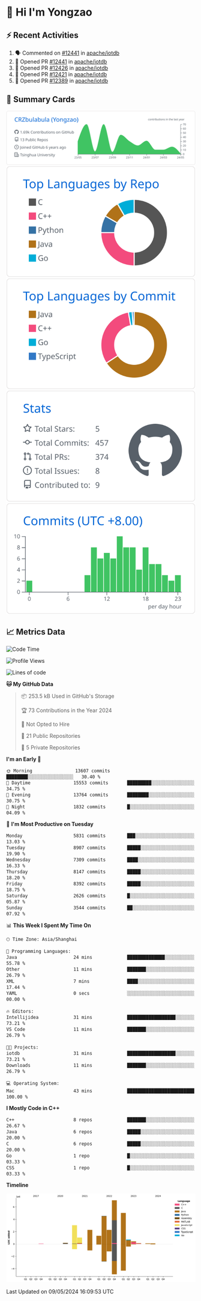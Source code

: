 # 👋 Hi I'm Yongzao

## ⚡ Recent Activities
<!--START_SECTION:activity-->
1. 🗣 Commented on [#12441](https://github.com/apache/iotdb/pull/12441#issuecomment-2095050533) in [apache/iotdb](https://github.com/apache/iotdb)
2. 💪 Opened PR [#12441](https://github.com/apache/iotdb/pull/12441) in [apache/iotdb](https://github.com/apache/iotdb)
3. 💪 Opened PR [#12426](https://github.com/apache/iotdb/pull/12426) in [apache/iotdb](https://github.com/apache/iotdb)
4. 💪 Opened PR [#12421](https://github.com/apache/iotdb/pull/12421) in [apache/iotdb](https://github.com/apache/iotdb)
5. 💪 Opened PR [#12389](https://github.com/apache/iotdb/pull/12389) in [apache/iotdb](https://github.com/apache/iotdb)
<!--END_SECTION:activity-->

## 🎑 Summary Cards

[![](https://raw.githubusercontent.com/CRZbulabula/CRZbulabula/main/profile-summary-card-output/github/0-profile-details.svg)](https://github.com/vn7n24fzkq/github-profile-summary-cards)
[![](https://raw.githubusercontent.com/CRZbulabula/CRZbulabula/main/profile-summary-card-output/github/1-repos-per-language.svg)](https://github.com/vn7n24fzkq/github-profile-summary-cards) [![](https://raw.githubusercontent.com/CRZbulabula/CRZbulabula/main/profile-summary-card-output/github/2-most-commit-language.svg)](https://github.com/vn7n24fzkq/github-profile-summary-cards)
[![](https://raw.githubusercontent.com/CRZbulabula/CRZbulabula/main/profile-summary-card-output/github/3-stats.svg)](https://github.com/vn7n24fzkq/github-profile-summary-cards) [![](https://raw.githubusercontent.com/CRZbulabula/CRZbulabula/main/profile-summary-card-output/github/4-productive-time.svg)](https://github.com/vn7n24fzkq/github-profile-summary-cards)

## 📈 Metrics Data

<!--START_SECTION:waka-->
![Code Time](http://img.shields.io/badge/Code%20Time-643%20hrs%2036%20mins-blue)

![Profile Views](http://img.shields.io/badge/Profile%20Views-0-blue)

![Lines of code](https://img.shields.io/badge/From%20Hello%20World%20I%27ve%20Written-28.0%20million%20lines%20of%20code-blue)

**🐱 My GitHub Data** 

> 📦 253.5 kB Used in GitHub's Storage 
 > 
> 🏆 73 Contributions in the Year 2024
 > 
> 🚫 Not Opted to Hire
 > 
> 📜 21 Public Repositories 
 > 
> 🔑 5 Private Repositories 
 > 
**I'm an Early 🐤** 

```text
🌞 Morning                13607 commits       ████████░░░░░░░░░░░░░░░░░   30.40 % 
🌆 Daytime                15553 commits       █████████░░░░░░░░░░░░░░░░   34.75 % 
🌃 Evening                13764 commits       ████████░░░░░░░░░░░░░░░░░   30.75 % 
🌙 Night                  1832 commits        █░░░░░░░░░░░░░░░░░░░░░░░░   04.09 % 
```
📅 **I'm Most Productive on Tuesday** 

```text
Monday                   5831 commits        ███░░░░░░░░░░░░░░░░░░░░░░   13.03 % 
Tuesday                  8907 commits        █████░░░░░░░░░░░░░░░░░░░░   19.90 % 
Wednesday                7309 commits        ████░░░░░░░░░░░░░░░░░░░░░   16.33 % 
Thursday                 8147 commits        █████░░░░░░░░░░░░░░░░░░░░   18.20 % 
Friday                   8392 commits        █████░░░░░░░░░░░░░░░░░░░░   18.75 % 
Saturday                 2626 commits        █░░░░░░░░░░░░░░░░░░░░░░░░   05.87 % 
Sunday                   3544 commits        ██░░░░░░░░░░░░░░░░░░░░░░░   07.92 % 
```


📊 **This Week I Spent My Time On** 

```text
🕑︎ Time Zone: Asia/Shanghai

💬 Programming Languages: 
Java                     24 mins             ██████████████░░░░░░░░░░░   55.78 % 
Other                    11 mins             ███████░░░░░░░░░░░░░░░░░░   26.79 % 
XML                      7 mins              ████░░░░░░░░░░░░░░░░░░░░░   17.44 % 
YAML                     0 secs              ░░░░░░░░░░░░░░░░░░░░░░░░░   00.00 % 

🔥 Editors: 
Intellijidea             31 mins             ██████████████████░░░░░░░   73.21 % 
VS Code                  11 mins             ███████░░░░░░░░░░░░░░░░░░   26.79 % 

🐱‍💻 Projects: 
iotdb                    31 mins             ██████████████████░░░░░░░   73.21 % 
Downloads                11 mins             ███████░░░░░░░░░░░░░░░░░░   26.79 % 

💻 Operating System: 
Mac                      43 mins             █████████████████████████   100.00 % 
```

**I Mostly Code in C++** 

```text
C++                      8 repos             ███████░░░░░░░░░░░░░░░░░░   26.67 % 
Java                     6 repos             █████░░░░░░░░░░░░░░░░░░░░   20.00 % 
C                        6 repos             █████░░░░░░░░░░░░░░░░░░░░   20.00 % 
Go                       1 repo              █░░░░░░░░░░░░░░░░░░░░░░░░   03.33 % 
CSS                      1 repo              █░░░░░░░░░░░░░░░░░░░░░░░░   03.33 % 
```



**Timeline**

![Lines of Code chart](https://raw.githubusercontent.com/CRZbulabula/CRZbulabula/main/assets/bar_graph.png)


 Last Updated on 09/05/2024 16:09:53 UTC
<!--END_SECTION:waka-->


